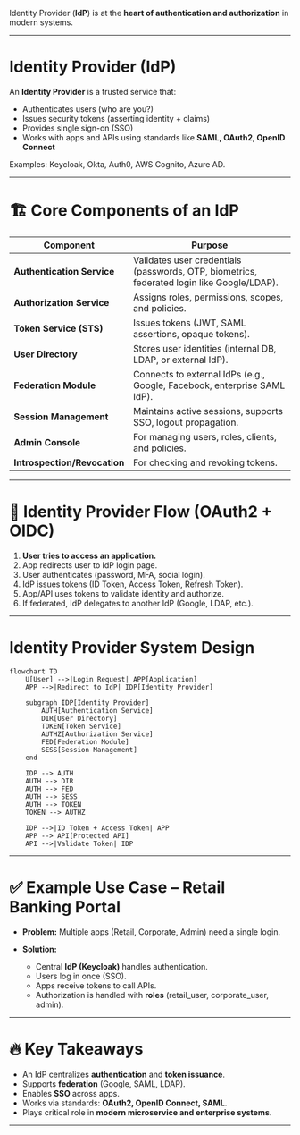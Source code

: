  Identity Provider (**IdP**) is at the **heart of authentication and authorization** in modern systems. 

---

# Identity Provider (IdP)

An **Identity Provider** is a trusted service that:

* Authenticates users (who are you?)
* Issues security tokens (asserting identity + claims)
* Provides single sign-on (SSO)
* Works with apps and APIs using standards like **SAML, OAuth2, OpenID Connect**

Examples: Keycloak, Okta, Auth0, AWS Cognito, Azure AD.

---

# 🏗️ Core Components of an IdP

| Component                    | Purpose                                                                                    |
| ---------------------------- | ------------------------------------------------------------------------------------------ |
| **Authentication Service**   | Validates user credentials (passwords, OTP, biometrics, federated login like Google/LDAP). |
| **Authorization Service**    | Assigns roles, permissions, scopes, and policies.                                          |
| **Token Service (STS)**      | Issues tokens (JWT, SAML assertions, opaque tokens).                                       |
| **User Directory**           | Stores user identities (internal DB, LDAP, or external IdP).                               |
| **Federation Module**        | Connects to external IdPs (e.g., Google, Facebook, enterprise SAML IdP).                   |
| **Session Management**       | Maintains active sessions, supports SSO, logout propagation.                               |
| **Admin Console**            | For managing users, roles, clients, and policies.                                          |
| **Introspection/Revocation** | For checking and revoking tokens.                                                          |

---

# 📌 Identity Provider Flow (OAuth2 + OIDC)

1. **User tries to access an application.**
2. App redirects user to IdP login page.
3. User authenticates (password, MFA, social login).
4. IdP issues tokens (ID Token, Access Token, Refresh Token).
5. App/API uses tokens to validate identity and authorize.
6. If federated, IdP delegates to another IdP (Google, LDAP, etc.).

---

# Identity Provider System Design

```mermaid
flowchart TD
    U[User] -->|Login Request| APP[Application]
    APP -->|Redirect to IdP| IDP[Identity Provider]

    subgraph IDP[Identity Provider]
        AUTH[Authentication Service]
        DIR[User Directory]
        TOKEN[Token Service]
        AUTHZ[Authorization Service]
        FED[Federation Module]
        SESS[Session Management]
    end

    IDP --> AUTH
    AUTH --> DIR
    AUTH --> FED
    AUTH --> SESS
    AUTH --> TOKEN
    TOKEN --> AUTHZ

    IDP -->|ID Token + Access Token| APP
    APP --> API[Protected API]
    API -->|Validate Token| IDP
```

---

# ✅ Example Use Case – Retail Banking Portal

* **Problem:** Multiple apps (Retail, Corporate, Admin) need a single login.
* **Solution:**

  * Central **IdP (Keycloak)** handles authentication.
  * Users log in once (SSO).
  * Apps receive tokens to call APIs.
  * Authorization is handled with **roles** (retail\_user, corporate\_user, admin).

---

# 🔥 Key Takeaways

* An IdP centralizes **authentication** and **token issuance**.
* Supports **federation** (Google, SAML, LDAP).
* Enables **SSO** across apps.
* Works via standards: **OAuth2, OpenID Connect, SAML**.
* Plays critical role in **modern microservice and enterprise systems**.

---

